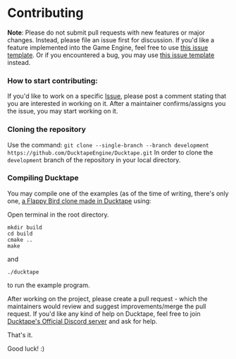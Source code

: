 
# Contributing

**Note**: Please do not submit pull requests with new features or major changes. Instead, please file an issue first for discussion. If you'd like a feature implemented into the Game Engine, feel free to use [this issue template](https://github.com/DucktapeEngine/Ducktape/issues/new?assignees=&labels=&template=feature_request.md&title=). Or if you encountered a bug, you may use [this issue template](https://github.com/DucktapeEngine/Ducktape/issues/new?assignees=&labels=&template=bug_report.md&title=) instead.

### How to start contributing:

If you'd like to work on a specific [Issue](https://github.com/DucktapeEngine/Ducktape/issues), please post a comment stating that you are interested in working on it. After a maintainer confirms/assigns you the issue, you may start working on it.

### Cloning the repository
Use the command:
```git clone --single-branch --branch development https://github.com/DucktapeEngine/Ducktape.git```
In order to clone the `development` branch of the repository in your local directory.

### Compiling Ducktape
You may compile one of the examples (as of the time of writing, there's only one, [a Flappy Bird clone made in Ducktape](https://github.com/DucktapeEngine/Ducktape/blob/development/examples/flappybird.cpp) using:

Open terminal in the root directory.
```
mkdir build
cd build
cmake ..
make
```
and
```
./ducktape
```
to run the example program.

After working on the project, please create a pull request - which the maintainers would review and suggest improvements/merge the pull request. 
If you'd like any kind of help on Ducktape, feel free to join [Ducktape's Official Discord server](https://ducktapeengine.github.io/discord) and ask for help.

That's it.

Good luck! :)

